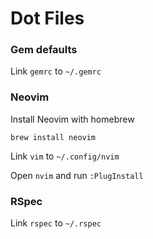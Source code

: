 # Dot Files

### Gem defaults
Link `gemrc` to `~/.gemrc`

### Neovim
Install Neovim with homebrew

`brew install neovim`

Link `vim` to `~/.config/nvim`

Open `nvim` and run `:PlugInstall`

### RSpec
Link `rspec` to `~/.rspec`
